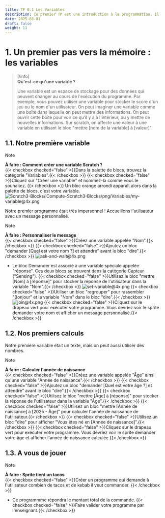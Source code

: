 ```yaml
---
title: TP 0.1 Les Variables
description: Ce premier TP est une introduction à la programmation. Il utilise le langage scratch.
date: 2025-08-01
draft: false
weight: 11
---
```



# 1. Un premier pas vers la mémoire : les variables 
> [!info]  
> **Qu'est-ce qu'une variable ?**  
> 
> Une variable est un espace de stockage pour des données qui peuvent changer au cours de l'exécution du programme. Par exemple, vous pouvez utiliser une variable pour stocker le score d'un jeu ou le nom d'un utilisateur.
> On peut imaginer une variable comme une boîte dans laquelle on peut mettre des informations. On peut ouvrir cette boîte pour voir ce qu'il y a à l'intérieur, ou y mettre de nouvelles informations.
> Sur scratch, on affecte une valeur à une variable en utilisant le bloc "mettre [nom de la variable] à [valeur]".


## 1.1. Notre première variable
> [!note]  
> **À faire : Comment créer une variable Scratch ?**  
> {{< checkbox checked="false" >}}Dans la palette de blocs, trouvez la catégorie "Variables".{{< /checkbox >}}
> {{< checkbox checked="false" >}}Cliquez sur "Créer une variable" et nommez-la comme vous le souhaitez.   {{< /checkbox >}}
> Un bloc orange arrondi apparaît alors dans la palette de blocs, c'est votre variable.
![Scratch3-Blocks/iCompute-Scratch3-Blocks/png/Variables/my-variable@4x.png](/cours/Scratch3-Blocks/iCompute-Scratch3-Blocks/png/Variables/my-variable@4x.png)


Notre premier programme était très impersonnel ! Accueillons l'utilisateur avec un message personnalisé. 
> [!note]  
> **À faire : Personnaliser le message**  
> {{< checkbox checked="false" >}}Créez une variable appelée "Nom".{{< /checkbox >}}
> {{< checkbox checked="false" >}}Ajoutez un bloc "demander [Quel est votre nom ?] et attendre" avant le bloc "dire".{{< /checkbox >}}
> ![ask-and-wait@4x.png](/cours/ask-and-wait@4x.png)
> - Le bloc Demander est associé à une variable spéciale appelée "réponse". Ces deux blocs se trouvent dans la catégorie Capteur ("Sensing").
> {{< checkbox checked="false" >}}Utilisez le bloc "mettre [Nom] à [réponse]" pour stocker la réponse de l'utilisateur dans la variable "Nom".{{< /checkbox >}}
>  ![set-variable@4x.png](/cours/set-variable@4x.png)
> {{< checkbox checked="false" >}}Utiliser un bloc "regrouper" pour rassembler "Bonjour" et la variable "Nom" dans le bloc "dire".{{< /checkbox >}}
> ![join@4x.png](/cours/join@4x.png)
> {{< checkbox checked="false" >}}Cliquez sur le drapeau vert pour exécuter votre programme. Vous devriez voir le sprite demander votre nom et afficher un message personnalisé.{{< /checkbox >}}

## 1.2. Nos premiers calculs 
Notre première variable était un texte, mais on peut aussi utiliser des nombres.
> [!note]  
> **À faire : Calculer l'année de naissance**  
> {{< checkbox checked="false" >}}Créez une variable appelée "Âge" ainsi qu'une variable "Année de naissance".{{< /checkbox >}}
> {{< checkbox checked="false" >}}Ajoutez un bloc "demander [Quel est votre âge ?] et attendre" avant le bloc "dire".{{< /checkbox >}}
> {{< checkbox checked="false" >}}Utilisez le bloc "mettre [Âge] à [réponse]" pour stocker la réponse de l'utilisateur dans la variable "Âge".{{< /checkbox >}}
> {{< checkbox checked="false" >}}Utilisez un bloc "mettre [Année de naissance] à [2025 - Âge]" pour calculer l'année de naissance de l'utilisateur.{{< /checkbox >}}
> {{< checkbox checked="false" >}}Utilisez un bloc "dire" pour afficher "Vous êtes né en [Année de naissance]".{{< /checkbox >}}
> {{< checkbox checked="false" >}}Cliquez sur le drapeau vert pour exécuter votre programme. Vous devriez voir le sprite demander votre âge et afficher l'année de naissance calculée.{{< /checkbox >}}

## 1.3. A vous de jouer 

> [!note]  
> **À faire : Sprite tient un tacos**  
> {{< checkbox checked="false" >}}Créer un programme qui demande à l'utilisateur combien de tacos et de kebab il veut commander. {{< /checkbox >}}
> - Ce programmme répondra le montant total de la commande.
> {{< checkbox checked="false" >}}Faire valider votre programme par l'enseignant.{{< /checkbox >}}